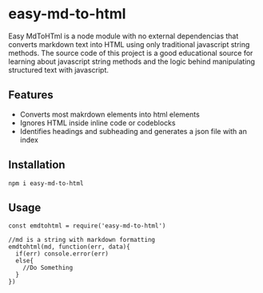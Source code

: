 # easy-md-to-html

Easy MdToHTml is a node module with no external dependencias that converts markdown text into HTML using only traditional javascript string methods. The source code of this project is a good educational source for learning about javascript string methods and the logic behind manipulating structured text with javascript.

## Features
- Converts most makrdown elements into html elements 
- Ignores HTML inside inline code or codeblocks
- Identifies headings and subheading and generates a json file with an index

## Installation
`npm i easy-md-to-html`

## Usage
    const emdtohtml = require('easy-md-to-html')

    //md is a string with markdown formatting
    emdtohtml(md, function(err, data){
      if(err) console.error(err)
      else{
        //Do Something
      }
    })




